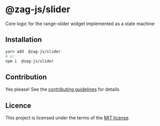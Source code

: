 # @zag-js/slider

Core logic for the range-slider widget implemented as a state machine

## Installation

```sh
yarn add  @zag-js/slider
# or
npm i  @zag-js/slider
```

## Contribution

Yes please! See the [contributing guidelines](https://github.com/chakra-ui/zag/blob/main/CONTRIBUTING.md) for details.

## Licence

This project is licensed under the terms of the [MIT license](https://github.com/chakra-ui/zag/blob/main/LICENSE).
